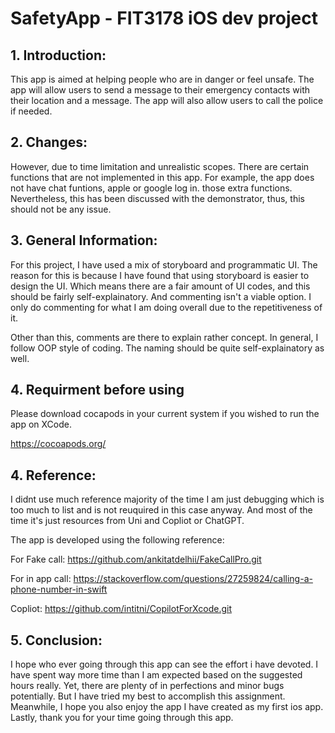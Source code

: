 #  SafetyApp - FIT3178 iOS dev project 


## 1. Introduction:

This app is aimed at helping people who are in danger or feel unsafe. The app will allow users to send a message to their emergency contacts with their location and a message. The app will also allow
users to call the police if needed. 

## 2. Changes:

However, due to time limitation and unrealistic scopes. There are certain functions that are not implemented in this app. For example, the app does not have chat funtions, apple or google log in.
those extra functions. Nevertheless, this has been discussed with the demonstrator, thus, this should not be any issue. 

## 3. General Information: 
 
For this project, I have used a mix of storyboard and programmatic UI. The reason for this is because I have found that using storyboard is easier to design the UI. Which means there are a fair
amount of UI codes, and this should be fairly self-explainatory. And commenting isn't a viable option. I only do commenting for what I am doing overall due to the repetitiveness of it. 

Other than this, comments are there to explain rather concept. In general, I follow OOP style of coding. 
The naming should be quite self-explainatory as well. 

## 4. Requirment before using 

Please download cocapods in your current system if you wished to run the app on XCode. 

https://cocoapods.org/

## 4. Reference: 

I didnt use much reference majority of the time I am just debugging which is too much to list and is not reuquired in this case anyway. 
And most of the time it's just resources from Uni and Copliot or ChatGPT. 

The app is developed using the following reference: 

For Fake call: 
https://github.com/ankitatdelhii/FakeCallPro.git

For in app call: 
https://stackoverflow.com/questions/27259824/calling-a-phone-number-in-swift

Copliot: 
https://github.com/intitni/CopilotForXcode.git

## 5. Conclusion: 

I hope who ever going through this app can see the effort i have devoted. I have spent way more time than I am expected based on the suggested hours really.
Yet, there are plenty of in perfections and minor bugs potentially. But I have tried my best to accomplish this assignment. 
Meanwhile, I hope you also enjoy the app I have created as my first ios app. 
Lastly, thank you for your time going through this app. 

